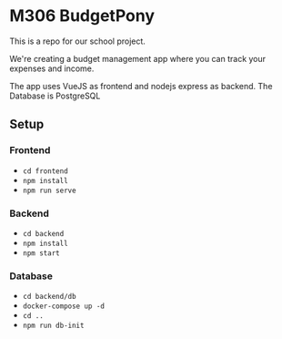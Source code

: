 # M306 BudgetPony

This is a repo for our school project.

We're creating a budget management app where you can track your expenses and income.

The app uses VueJS as frontend and nodejs express as backend. The Database is PostgreSQL

## Setup

### Frontend

- `cd frontend`
- `npm install`
- `npm run serve`

### Backend

- `cd backend`
- `npm install`
- `npm start`

### Database

- `cd backend/db`
- `docker-compose up -d`
- `cd ..`
- `npm run db-init`
